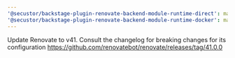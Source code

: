 ```yaml
---
'@secustor/backstage-plugin-renovate-backend-module-runtime-direct': major
'@secustor/backstage-plugin-renovate-backend-module-runtime-docker': major
---
```


Update Renovate to v41. Consult the changelog for breaking changes for its configuration https://github.com/renovatebot/renovate/releases/tag/41.0.0
